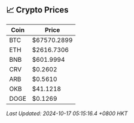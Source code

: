 ## 📈 Crypto Prices

| Coin | Price |
| ---- | ----- |
| BTC | $67570.2899 |
| ETH | $2616.7306 |
| BNB | $601.9994 |
| CRV | $0.2602 |
| ARB | $0.5610 |
| OKB | $41.1218 |
| DOGE | $0.1269 |

_Last Updated: 2024-10-17 05:15:16.4 +0800 HKT_